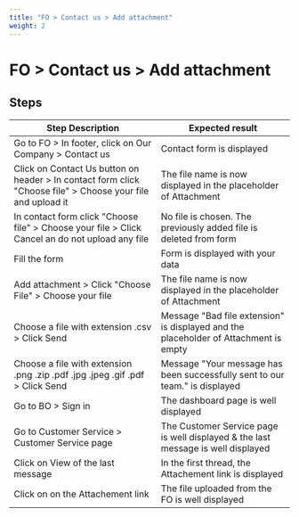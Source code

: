 ```yaml
---
title: "FO > Contact us > Add attachment"
weight: 2
---
```


# FO > Contact us > Add attachment
## Steps
| Step Description | Expected result |
| ----- | ----- |
| Go to FO > In footer, click on Our Company > Contact us | Contact form is displayed |
| Click on Contact Us button on header > In contact form click "Choose file" > Choose your file and upload it | The file name is now displayed in the placeholder of Attachment |
| In contact form click "Choose file" > Choose your file > Click Cancel an do not upload any file | No file is chosen. The previously added file is deleted from form |
| Fill the form | Form is displayed with your data |
| Add attachment > Click "Choose File" > Choose your file | The file name is now displayed in the placeholder of Attachment |
| Choose a file with extension .csv > Click Send | Message "Bad file extension" is displayed and the placeholder of Attachment is empty |
| Choose a file with extension .png .zip .pdf .jpg .jpeg .gif .pdf > Click Send | Message "Your message has been successfully sent to our team." is displayed |
| Go to BO > Sign in | The dashboard page is well displayed |
| Go to Customer Service > Customer Service page | The Customer Service page is well displayed & the last message is well displayed |
| Click on View of the last message | In the first thread, the Attachement link is displayed |
| Click on on the Attachement link | The file uploaded from the FO is well displayed |
